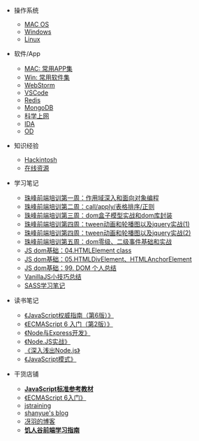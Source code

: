 - 操作系统
  - [MAC OS](/OS/MAC.md)
  - [Windows](/OS/Windows.md)
  - [Linux](/OS/Linux.md)

- 软件/App
  - [MAC: 常用APP集](/App/MacList.md)
  - [Win: 常用软件集](#)
  - [WebStorm](/App/WebStorm.md)
  - [VSCode](/App/VSCode.md)
  - [Redis](/App/redis.md)
  - [MongoDB](/App/mongodb.md)
  - [科学上网](/App/ss.md)
  - [IDA](#)
  - [OD](#)

- 知识经验
  - [Hackintosh](/Knowledge/Hackintosh.md)
  - [在线资源](/Knowledge/online.md)

- 学习笔记
  - [珠峰前端培训第一周：作用域深入和面向对象编程](/Knowledge/FullStack/zf01.md)
  - [珠峰前端培训第二周：call/apply/表格排序/正则](/Knowledge/FullStack/zf02.md)
  - [珠峰前端培训第三周：dom盒子模型实战和dom库封装](/Knowledge/FullStack/zf03.md)
  - [珠峰前端培训第四周：tween动画和轮播图以及jquery实战(1)](/Knowledge/FullStack/zf04-1.md)
  - [珠峰前端培训第四周：tween动画和轮播图以及jquery实战(2)](/Knowledge/FullStack/zf04-2.md)
  - [珠峰前端培训第五周：dom零级、二级事件基础和实战](/Knowledge/FullStack/zf05.md) 
  - [JS dom基础：04.HTMLElement class](/notes/dom/base04.md)
  - [JS dom基础：05.HTMLDivElement、HTMLAnchorElement](/notes/dom/base05.md)
  - [JS dom基础：99. DOM 个人总结](/notes/dom/base99.md)
  - [VanillaJS小技巧总结](/notes/vanillaJS.md)
  - [SASS学习笔记](/notes/learning/css/SASS.md)
  

- 读书笔记
  - [《JavaScript权威指南（第6版）》](/notes/reading/9787111376613/README.md)
  - [《ECMAScript 6 入门（第2版）》](/notes/reading/9787121276576/README.md)
  - [《Node与Express开发》](/notes/reading/9787115380333/README.md)
  - [《Node.JS实战》](/notes/reading/9787115352460/README.md)
  - [《深入浅出Node.js》](/notes/reading/9787115335500/README.md)
  - [《JavaScript模式》](/notes/reading/9787512329232/README.md)


- 干货店铺
  - **[JavaScript标准参考教材](http://javascript.ruanyifeng.com/)**
  - [《ECMAScript 6入门》](http://es6.ruanyifeng.com/)
  - [jstraining](https://github.com/ruanyf/jstraining)
  - [shanyue's blog](https://github.com/shfshanyue/blog)
  - [冴羽的博客](https://github.com/mqyqingfeng/Blog)
  - **[饥人谷前端学习指南][1]**

  [1]: http://book.jirengu.com/fe/%E5%89%8D%E7%AB%AF%E5%9F%BA%E7%A1%80/index.html